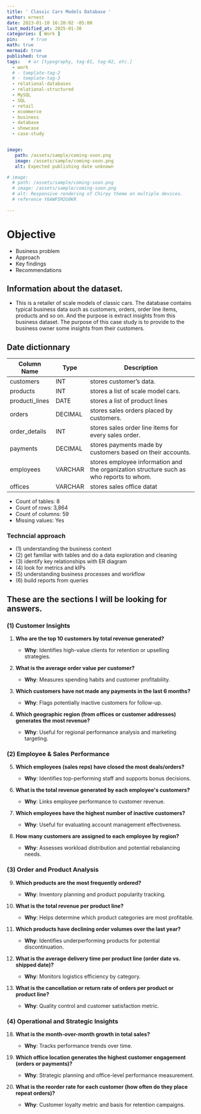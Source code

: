 ```yaml
---
title: ' Classic Cars Models Database '
author: ernest
date: 2023-01-10 16:20:02 -05:00
last_modified_at: 2025-01-30
categories: [ Work ]
pin:     # true
math: true
mermaid: true
published: true
tags:   # or [typography, tag-01, tag-02, etc.]
  - work
  # - tamplate-tag-2
  # - template-tag-3
  - relational-databases
  - relational-structured
  - MySQL
  - SQL
  - retail
  - ecommerce
  - business 
  - database 
  - showcase
  - case-study


image: 
   path: /assets/sample/coming-soon.png
   image: /assets/sample/coming-soon.png
   alt: Expected publishing date unknown

# image: 
  # path: /assets/sample/coming-soon.png
  # image: /assets/sample/coming-soon.png
  # alt: Responsive rendering of Chirpy theme on multiple devices.
  # reference Y6AWF5M2G0KR
  
---
```




# Objective
- Business problem
- Approach
- Key findings
- Recommendations



## Information about the dataset.


- This is a retailer of scale models of classic cars. The database contains typical business data such as customers, orders, order line items, products and so on. And the purpose is extract insights from this business dataset. The purpose of this case study is to provide to the business owner some insights from their customers. 




## Date dictionnary 


| Column Name     | Type     | Description                |
|--------------|----------|-----------------------------------|
| customers  | INT | stores customer’s data.        |
| products | INT | stores a list of scale model cars.      |
| producti_lines | DATE |  stores a list of product lines     |
| orders   | DECIMAL | stores sales orders placed by customers.                  |
| order_details | INT | stores sales order line items for every sales order. | 
| payments | DECIMAL | stores payments made by customers based on their accounts. | 
| employees | VARCHAR | stores employee information and the organization structure such as who reports to whom. | 
| offices | VARCHAR | stores sales office datat | 


- Count of tables: 8 
- Count of rows: 3,864
- Count of columns: 59 
- Missing values: Yes


### Techncial approach 

- (1) understanding the business context
- (2) get familiar with tables and do a data exploration and cleaning
- (3) identify key relationships with ER diagram
- (4) look for metrics and kIPs
- (5) understanding business processes and workflow
- (6) build reports from queries


## These are the sections I will be looking for answers. 




### (1) **Customer Insights**

1. **Who are the top 10 customers by total revenue generated?**
   * **Why**: Identifies high-value clients for retention or upselling strategies.


2. **What is the average order value per customer?**
   * **Why**: Measures spending habits and customer profitability.

3. **Which customers have not made any payments in the last 6 months?**
   * **Why**: Flags potentially inactive customers for follow-up.

4. **Which geographic region (from offices or customer addresses) generates the most revenue?**

   * **Why**: Useful for regional performance analysis and marketing targeting.




### (2) **Employee & Sales Performance**

5. **Which employees (sales reps) have closed the most deals/orders?**
   * **Why**: Identifies top-performing staff and supports bonus decisions.

6. **What is the total revenue generated by each employee's customers?**
   * **Why**: Links employee performance to customer revenue.

7. **Which employees have the highest number of inactive customers?**
   * **Why**: Useful for evaluating account management effectiveness.

8. **How many customers are assigned to each employee by region?**
   * **Why**: Assesses workload distribution and potential rebalancing needs.


### (3) **Order and Product Analysis**

9. **Which products are the most frequently ordered?**
   * **Why**: Inventory planning and product popularity tracking.

10. **What is the total revenue per product line?**
    * **Why**: Helps determine which product categories are most profitable.

11. **Which products have declining order volumes over the last year?**
    * **Why**: Identifies underperforming products for potential discontinuation.

12. **What is the average delivery time per product line (order date vs. shipped date)?**
    * **Why**: Monitors logistics efficiency by category.

13. **What is the cancellation or return rate of orders per product or product line?**
    * **Why**: Quality control and customer satisfaction metric.


### (4) **Operational and Strategic Insights**

18. **What is the month-over-month growth in total sales?**
    * **Why**: Tracks performance trends over time.

19. **Which office location generates the highest customer engagement (orders or payments)?**
    * **Why**: Strategic planning and office-level performance measurement.

20. **What is the reorder rate for each customer (how often do they place repeat orders)?**
    * **Why**: Customer loyalty metric and basis for retention campaigns.








<!--

ClassicModels
The schema is for Classic Models, a retailer of scale models of classic cars. The database contains typical business data such as customers, orders, order line items, products and so on.



SCHEMA LINK
https://relational.fel.cvut.cz/assets/img/datasets-generated/classicmodels.svg




Data exploration and cleaning are critical steps in preparing your dataset for analysis. This process helps you understand the data's structure, quality, and any issues that might affect the results of your analysis. Here's a detailed guide on what queries you should run to explore the data and perform cleaning.

### **1. Data Exploration:**

The goal of data exploration is to get a sense of the data you're working with. This step includes inspecting the tables, identifying missing values, checking for duplicates, and understanding the basic statistics.

#### **Step 1: Get Table Structure**

Start by exploring the structure of each table. This gives you an overview of what columns exist, their data types, and whether there are any constraints (like primary keys or foreign keys).

* **Query to describe the table structure:**

  ```sql
  DESCRIBE customers; -- Replace 'customers' with the name of any table.
  ```

This query will show:

* **Column names**
* **Data types** (e.g., `VARCHAR`, `INT`, `DATE`, etc.)
* **Nullability** (whether a column can have missing values or not)
* **Key constraints** (e.g., primary key, foreign key)

#### **Step 2: Get Basic Table Summary**

You’ll want to know how many rows are in the table and get a quick look at the first few records to understand the data.

* **Query to check the number of rows in a table:**

  ```sql
  SELECT COUNT(*) FROM customers;
  ```

* **Query to preview the first few rows:**

  ```sql
  SELECT * FROM customers LIMIT 10;
  ```

This will help you get an initial feel for the data.

#### **Step 3: Check for Missing Values**

You need to check for any missing data. Missing data could either be represented as `NULL`, empty strings, or just unexpected values.

* **Query to check the count of NULL values for each column:**

  ```sql
  SELECT
    COUNT(*) AS total_rows,
    COUNT(column_name) AS non_null_count,
    COUNT(*) - COUNT(column_name) AS null_count
  FROM customers;
  ```

Repeat this query for each table and column. If you see that a large number of rows in certain columns are `NULL`, you may need to handle this in your cleaning process.

* **Alternative query to check for missing values in multiple columns:**

  ```sql
  SELECT
    SUM(CASE WHEN column_name IS NULL THEN 1 ELSE 0 END) AS missing_column_name
  FROM customers;
  ```

#### **Step 4: Check for Duplicates**

You should check for duplicate rows, especially in tables like `orders`, `orderdetails`, `payments`, or `customers` where duplicates can skew the analysis.

* **Query to find duplicate rows:**

  ```sql
  SELECT 
    column1, column2, COUNT(*)
  FROM customers
  GROUP BY column1, column2 -- Specify columns that should be unique (e.g., customer_id)
  HAVING COUNT(*) > 1;
  ```

This query will return rows where combinations of `column1` and `column2` are duplicated. Adjust it based on the specific columns you expect to be unique (e.g., `customer_id`, `order_id`).

#### **Step 5: Identify Outliers and Data Ranges**

Check for any unrealistic values, such as negative quantities in order details, negative prices, or future dates in the `orders` table.

* **Query to check for outliers:**

  ```sql
  SELECT MIN(column_name), MAX(column_name), AVG(column_name), STDDEV(column_name)
  FROM orders;
  ```

This will give you the minimum, maximum, average, and standard deviation, helping you spot any outliers or strange values.

#### **Step 6: Get Summary Statistics for Numerical Data**

For numerical columns like `order_amount`, `quantity`, or `payment_amount`, you can generate summary statistics to check if there are any issues.

* **Query to get summary statistics for a numerical column:**

  ```sql
  SELECT 
    AVG(price_column) AS avg_price,
    MIN(price_column) AS min_price,
    MAX(price_column) AS max_price,
    COUNT(DISTINCT price_column) AS distinct_prices
  FROM products;
  ```

### **2. Data Cleaning:**

Once you've explored the data, the next step is cleaning it. Data cleaning involves handling missing values, duplicates, correcting data types, and addressing any outliers or incorrect entries. Here's how to proceed:

#### **Step 1: Handle Missing Values**

There are several ways to handle missing values, and your choice will depend on the context and the data.

* **Option 1: Remove rows with missing values**
  If a column has too many missing values or if the missing data cannot be reasonably imputed, you might want to drop the rows entirely.

  * **Query to remove rows with missing values in a specific column:**

    ```sql
    DELETE FROM customers WHERE column_name IS NULL;
    ```

* **Option 2: Fill missing values with default values (mean, median, or constant)**
  For numerical columns, you may choose to replace missing values with the mean or median. For categorical columns, you could replace missing values with the mode (most frequent value) or a placeholder value (e.g., "Unknown").

  * **Query to fill missing values with a default (e.g., "Unknown" for a categorical column):**

    ```sql
    UPDATE customers
    SET column_name = 'Unknown'
    WHERE column_name IS NULL;
    ```

  * **Query to fill missing values with the mean (for numerical columns):**

    ```sql
    SET @mean_value = (SELECT AVG(column_name) FROM customers WHERE column_name IS NOT NULL);
    UPDATE customers
    SET column_name = @mean_value
    WHERE column_name IS NULL;
    ```

#### **Step 2: Remove Duplicates**

If you identified duplicate rows in the data during exploration, you will need to clean those up.

* **Query to delete duplicates (keeping only the first occurrence):**
  You can use `ROW_NUMBER()` or `DISTINCT` to keep only the first occurrence of each row:

  ```sql
  DELETE FROM customers
  WHERE id NOT IN (
    SELECT MIN(id) FROM customers GROUP BY column1, column2
  );
  ```

#### **Step 3: Correct Data Types**

Check that all the columns have appropriate data types. For example:

* Dates should be stored as `DATE` or `DATETIME`.
* Numerical values (e.g., prices) should be stored as `DECIMAL` or `FLOAT`.
* Categorical columns should be stored as `VARCHAR`.

If you need to change the data type of a column:

* **Query to alter the data type:**

  ```sql
  ALTER TABLE customers
  MODIFY COLUMN date_of_birth DATE;
  ```

#### **Step 4: Handle Outliers**

If you notice outliers or unrealistic values (e.g., negative quantities or prices), you might choose to correct or remove them.

* **Query to remove rows with unrealistic values:**

  ```sql
  DELETE FROM orderdetails
  WHERE quantity < 0 OR quantity > 1000;  -- Adjust based on your context
  ```

* **Query to cap or replace extreme values:**

  ```sql
  UPDATE orderdetails
  SET quantity = 1000
  WHERE quantity > 1000;  -- Capping outliers to a maximum of 1000
  ```

#### **Step 5: Standardize and Normalize Data (Optional)**

If your dataset contains categorical columns with inconsistent values (e.g., `Yes` vs. `yes` or inconsistent date formats), you can standardize or normalize them.

* **Query to standardize categorical data:**

  ```sql
  UPDATE customers
  SET marital_status = 'Single'
  WHERE marital_status IN ('single', 'Single');
  ```

### **3. Example Queries for Data Exploration and Cleaning:**

Here are a few example queries that combine exploration and cleaning steps:

* **Find all rows in `orders` where the order date is in the future (which shouldn't happen):**

  ```sql
  SELECT * FROM orders WHERE order_date > CURDATE();
  ```

* **Update invalid `NULL` payment statuses to 'Pending':**

  ```sql
  UPDATE payments SET payment_status = 'Pending' WHERE payment_status IS NULL;
  ```

* **Remove orders with invalid order amounts (less than or equal to 0):**

  ```sql
  DELETE FROM orders WHERE order_amount <= 0;
  ```

---

### **Final Thoughts:**

* **Iterate:** Data exploration and cleaning is an iterative process. After cleaning the data, always go back and recheck to ensure there are no unintended changes.
* **Documentation:** Keep detailed notes on what changes you make during data cleaning—this will be important for tracking your steps and for reproducibility.

By running these queries, you'll ensure that the data is clean, consistent, and ready for analysis!





===


Getting familiar with a new database, especially when you're new to the business, can seem overwhelming at first. However, by systematically breaking down the data and understanding its structure, you can quickly start making sense of things. Here's a step-by-step approach you can follow:

### 1. **Understand the Business Context:**

* **Meet with Stakeholders:** Before diving into the data, talk with business stakeholders (managers, team leads, etc.) to understand the core business. In this case, it seems like you are working with sales data for a company that sells scale model cars. Knowing how the company operates—sales processes, payment flows, product catalog, customer base, etc.—will help you understand how the data fits into the business.
* **Review Business Documentation (if available):** If there are any internal documents explaining the processes, workflows, or KPIs, make sure to review them. For example, look for reports on sales performance, product inventory, or customer feedback.

### 2. **Familiarize Yourself with the Tables:**

The first step in getting acquainted with a database is understanding the schema. Start by identifying what each table contains.

#### **List and Understand the Tables:**

* **customers:** Understand what customer data is stored (e.g., customer demographics, contact details, status, etc.). This is crucial for understanding who your buyers are.
* **products:** Learn about the products (scale model cars) being sold. What attributes are tracked (e.g., product name, type, size, etc.)?
* **productlines:** See how products are grouped into categories (e.g., different car brands, model types). Understanding product lines will help when analyzing sales by category.
* **orders:** This will contain the sales orders placed by customers. Pay attention to the order date, order status, and customer ID—this table will help link orders to customers.
* **orderdetails:** This stores the line items of each order (e.g., quantity, price, product ID). It’s critical for understanding the specifics of each sale.
* **payments:** This contains payment data. You'll want to understand how payments are linked to customer accounts and what payment methods are used.
* **employees:** Contains employee data. You may need this to analyze sales performance by employee or region, or if there’s a hierarchy you need to consider (like reporting structures).
* **offices:** Stores data about sales offices (likely locations or teams). This is useful for geographic or regional analysis.

**Action:** Create a data dictionary (either manually or with a tool) for each table. This will help you map out what each column in the table represents and how the tables are connected.

### 3. **Identify Key Relationships (ER Diagram):**

Look for **primary and foreign keys** in the tables:

* Which columns link the **customers** table to the **orders** table (e.g., customer\_id)?
* Which columns link the **orders** table to the **orderdetails** table (e.g., order\_id)?
* Is there any connection between the **employees** and **offices** table (e.g., employee office\_id)?
* Is there a connection between **products** and **orderdetails** (e.g., product\_id)?

**Action:** Sketch an **Entity-Relationship (ER) Diagram** to visualize these connections. If you use a tool like MySQL Workbench, it can auto-generate this for you.

### 4. **Data Exploration and Cleaning:**

Given that there are **missing values** in the dataset, you’ll need to perform some basic data cleaning and exploration:

* **Check for Missing Values:** Identify which columns have missing values and decide what actions to take (e.g., fill with defaults, use mean/median values, drop rows, or flag for further review).
* **Check for Duplicates:** Check if there are duplicate records that might be skewing your analysis.
* **Data Types:** Make sure each column is in the correct data type (e.g., date columns should be in `DATE` format, numerical values should be integers or floats).

**Action:** Run queries to summarize the data and check for missing, null, or outlier values. For example:

```sql
SELECT COUNT(*) FROM orders;  -- To get total records in the table
SELECT * FROM orders LIMIT 10; -- Preview data
SELECT column_name, COUNT(*) FROM orders GROUP BY column_name; -- For checking missing values
```

### 5. **Look for Key Metrics & KPIs:**

Think about some **key performance indicators (KPIs)** that are crucial for the business. These can include:

* **Sales performance** (total revenue, orders per month, top-selling products, etc.)
* **Customer retention** (repeat customers, order frequency)
* **Payment status** (pending, paid, overdue, etc.)
* **Employee performance** (sales by employee, commission-based metrics)

**Action:** Write some initial queries to calculate basic KPIs, such as:

```sql
SELECT COUNT(*) AS total_orders FROM orders;  -- Total orders
SELECT SUM(total_amount) AS total_sales FROM payments;  -- Total payments
SELECT COUNT(DISTINCT customer_id) FROM orders;  -- Total unique customers
```

### 6. **Get Familiar with Common Queries:**

Once you understand the schema, practice some of the most common SQL queries:

* **Joins:** Learn how to combine data from different tables (e.g., join `orders` with `orderdetails` to get product details for each order).
* **Aggregations:** Use `SUM()`, `AVG()`, `COUNT()`, and `GROUP BY` to summarize data.
* **Filtering:** Use `WHERE` clauses to narrow down data by specific conditions (e.g., date ranges, customer types).
* **Sorting:** Use `ORDER BY` to get insights on top-selling products, highest-paying customers, etc.

**Action:** Try the following:

```sql
SELECT products.product_name, SUM(orderdetails.quantity) AS total_sales
FROM orderdetails
JOIN products ON orderdetails.product_id = products.product_id
GROUP BY products.product_name
ORDER BY total_sales DESC
LIMIT 10;  -- Top 10 selling products
```

### 7. **Understand Business Processes & Workflows:**

Talk to stakeholders about how sales, payments, and orders work from a process perspective. Are there common customer behaviors or seasonal trends? Are there any marketing campaigns running that you should be aware of? Understanding these aspects can help you tailor your data analysis to be more useful.

### 8. **Create Reports & Visualizations:**

Once you’re familiar with the data, start building simple reports and dashboards. You could use tools like:

* **SQL-based reports:** Write complex SQL queries for recurring reports (e.g., sales by product, total revenue per employee, etc.).
* **Business Intelligence tools:** Use a tool like Tableau, Power BI, or Google Data Studio to visualize the data and make it more actionable. If you are focusing on customer segmentation, these tools can help visualize clusters and trends.

---

### Summary of Initial Steps:

1. **Get the context**: Understand the business and processes.
2. **Explore the tables**: Understand each table’s purpose and the relationships between them.
3. **Perform data cleaning**: Handle missing data, duplicates, and data types.
4. **Start querying**: Run simple queries to explore KPIs and trends.
5. **Build reports**: Use SQL or BI tools to create meaningful reports for stakeholders.

As you get more familiar with the business, you’ll be able to answer more specific questions and build more sophisticated analysis models.











### **1. Total Sales by Product Line**

* Write a query to find the total sales amount for each product line from the `orderdetails` and `products` tables.

### **2. Most Popular Product**

* Write a query to identify the product that has been ordered the most (based on quantity) from the `orderdetails` table.

### **3. Total Revenue by Customer**

* Write a query to calculate the total revenue generated by each customer. The revenue should be based on their orders and payments.

### **4. Employees with Most Sales**

* Write a query to identify which employees have generated the most revenue (based on the total order value) from the `orders` table.

### **5. Orders Without Payments**

* Write a query to list all orders that have not received any payments, based on the `orders` and `payments` tables.

### **6. Total Revenue for Each Employee**

* Write a query to calculate the total sales revenue generated by each employee, considering the employee’s association with orders in the `orders` table.

### **7. Average Payment per Order**

* Write a query to calculate the average payment made per order in the `payments` table.

### **8. Customers Who Have Never Ordered**

* Write a query to list customers who have never placed an order, based on the `customers` and `orders` tables.

### **9. Products Not Sold in Last Year**

* Write a query to find products that have not been ordered in the last year from the `products` and `orderdetails` tables.

### **10. Sales Breakdown by Office**

* Write a query to calculate the total sales revenue generated by each sales office, based on the orders placed by customers in the `orders` table.

### **11. Employee Hierarchy**

* Write a query to display the reporting structure in the organization (i.e., each employee and their manager), using the `employees` table.

### **12. Payment Trends by Month**

* Write a query to display the total payments made each month in the `payments` table.

### **13. Average Order Value by Product Line**

* Write a query to calculate the average order value for each product line from the `orderdetails` and `products` tables.

### **14. Top 3 Customers by Payment Amount**

* Write a query to identify the top 3 customers who have made the highest total payment based on the `payments` table.

### **15. Most Common Product Line Purchased by Customers**

* Write a query to identify the most frequently purchased product line by customers from the `orders`, `orderdetails`, and `products` tables.

### **16. Employees Handling the Most Orders**

* Write a query to list the employees who are handling the most orders, considering the employee's relationship with each order from the `orders` table.

### **17. Payment Status of Orders**

* Write a query to show the status of payments for each order (whether the order has been fully paid or not), using the `orders` and `payments` tables.

### **18. Average Number of Products per Order**

* Write a query to calculate the average number of products purchased in a single order from the `orderdetails` table.

### **19. Total Orders by Country**

* Write a query to calculate the total number of orders placed by customers from each country, based on the `customers` and `orders` tables.

### **20. Customers with Payments Greater Than Order Amount**

* Write a query to find customers who have made payments that are greater than the total value of their orders, using the `payments` and `orders` tables.




## Date dictionnary 


| Column Name     | Type     | Description                |
|--------------|----------|-----------------------------------|
| order  | INT      | Primary                      |
| customer  | INT      | customers                   |
| order   | DATE     |  transaction               |
| amount       | DECIMAL  | Total                  |



customers: stores customer’s data.

products: stores a list of scale model cars.

productlines: stores a list of product lines.

orders: stores sales orders placed by customers.

orderdetails: stores sales order line items for every sales order.

payments: stores payments made by customers based on their accounts.

employees: stores employee information and the organization structure such as who reports to whom.

offices: stores sales office data.





ClassicModels
The schema is for Classic Models, a retailer of scale models of classic cars. The database contains typical business data such as customers, orders, order line items, products and so on.


Type:
Synthetic
Instance count:
273
Target table:
payments
Target column:
amount
Target ID:
checkNumber
Target timestamp:
paymentDate



Associated task:
Regression
Domain:
Retail
Data types:
NumericStringLOBTemporal
Size:
500 KB
Count of tables:
8
Count of rows:
3,864
Count of columns:
59
Missing values:
Yes
Compound keys:
No
Loops:
No




These questions are designed to help extract valuable insights from the relational structure you described. Each question includes what it's aiming to discover, what tables it would likely involve, and how it adds value to your understanding.

---

### 🔍 **Customer Insights**

1. **Who are the top 10 customers by total revenue generated?**

   * **Tables**: `customers`, `orders`, `orderdetails`, `products`
   * **Why**: Identifies high-value clients for retention or upselling strategies.

2. **What is the average order value per customer?**

   * **Tables**: `customers`, `orders`, `orderdetails`
   * **Why**: Measures spending habits and customer profitability.

3. **Which customers have not made any payments in the last 6 months?**

   * **Tables**: `customers`, `payments`
   * **Why**: Flags potentially inactive customers for follow-up.

4. **Which geographic region (from offices or customer addresses) generates the most revenue?**

   * **Tables**: `customers`, `payments`, `offices`
   * **Why**: Useful for regional performance analysis and marketing targeting.

---

### 👔 **Employee & Sales Performance**

5. **Which employees (sales reps) have closed the most deals/orders?**

   * **Tables**: `employees`, `customers`, `orders`
   * **Why**: Identifies top-performing staff and supports bonus decisions.

6. **What is the total revenue generated by each employee's customers?**

   * **Tables**: `employees`, `customers`, `orders`, `orderdetails`
   * **Why**: Links employee performance to customer revenue.

7. **Which employees have the highest number of inactive customers?**

   * **Tables**: `employees`, `customers`, `orders`
   * **Why**: Useful for evaluating account management effectiveness.

8. **How many customers are assigned to each employee by region?**

   * **Tables**: `employees`, `customers`, `offices`
   * **Why**: Assesses workload distribution and potential rebalancing needs.

---

### 📦 **Order and Product Analysis**

9. **Which products are the most frequently ordered?**

   * **Tables**: `products`, `orderdetails`
   * **Why**: Inventory planning and product popularity tracking.

10. **What is the total revenue per product line?**

    * **Tables**: `productlines`, `products`, `orderdetails`
    * **Why**: Helps determine which product categories are most profitable.

11. **Which products have declining order volumes over the last year?**

    * **Tables**: `orderdetails`, `orders`, `products`
    * **Why**: Identifies underperforming products for potential discontinuation.

12. **What is the average delivery time per product line (order date vs. shipped date)?**

    * **Tables**: `orders`, `orderdetails`, `productlines`
    * **Why**: Monitors logistics efficiency by category.

13. **What is the cancellation or return rate of orders per product or product line?**

    * **Tables**: `orders`, `orderdetails`, `products`, `productlines`
    * **Why**: Quality control and customer satisfaction metric.

---

### 💳 **Payments and Financials**

14. **What is the payment frequency and average payment amount per customer?**

    * **Tables**: `payments`, `customers`
    * **Why**: Understands cash flow patterns and customer habits.

15. **Are there customers with high outstanding balances?**

    * **Tables**: `payments`, `orders`, `orderdetails`, `customers`
    * **Why**: Helps identify credit risk.

16. **Which payment methods are used most frequently?**

    * **Tables**: `payments`
    * **Why**: Tracks trends in payment preferences.

17. **What is the time delay between order date and payment date per region?**

    * **Tables**: `orders`, `payments`, `customers`, `offices`
    * **Why**: Helps diagnose financial bottlenecks or regional issues.

---

### 📊 **Operational and Strategic Insights**

18. **What is the month-over-month growth in total sales?**

    * **Tables**: `orders`, `orderdetails`
    * **Why**: Tracks performance trends over time.

19. **Which office location generates the highest customer engagement (orders or payments)?**

    * **Tables**: `offices`, `employees`, `customers`, `orders`, `payments`
    * **Why**: Strategic planning and office-level performance measurement.

20. **What is the reorder rate for each customer (how often do they place repeat orders)?**

    * **Tables**: `orders`, `customers`
    * **Why**: Customer loyalty metric and basis for retention campaigns.

---

Would you like me to help write actual SQL queries for some of these questions?





```sql

print("Hello, world!")
for i in range(10):
    print(i)



```









<!-- 

> All content provided is for informational purposes only and shown case studies examples for open source data resources. The articles, notes and case study on this website are my own the way on seen opportunities and problem-solving but don’t necessarily represent the positions, strategies, or opinions of my past or current employer or its subsidiaries. I make no representations as to the accuracy or completeness of any information found here or by following any links. I will not be liable for any errors or omissions in this information nor for the availability of this information. I will not be liable for any losses, injuries, or damages from the display or use of this information.
{: .prompt-info }

> All statements are my own, and do not necessarily reflect the opinion(s) of the past or current employer, or previous or current educational institution. The information contained in this report/article/note is meant for the purposes of information only and is not intended to be investment, legal, tax or other advice, nor is it intended to be relied upon in making an investment or other decision. This information provided with my own understanding which the authors and publishers are not providing advice on legal, economic, investment or other professional issues and services. 
{: .prompt-info }





<!-- 

> DISCLAIMER
- The information contained in this report/article/note is meant for the purposes of information only and is not intended to be investment, legal, tax or other advice, nor is it intended to be relied upon in making an investment or other decision. This report is provided with the understanding that the authors and publishers are not providing advice on legal, economic, investment or other professional issues and services. 
- I am not responsible for the content of websites and information resources that may be referenced in the report. The access provided to these sites or the provision of such information resources does not constitute an endorsement by myself. of the information contained therein. However, unless expressly stated otherwise, the opinions, recommendations, findings, interpretations and conclusions expressed in this report represent the views of myself. 
- The inclusion of company examples does not in any way constitute an endorsement of these organisations by myself or the signatories to the Principles for Responsible Investment. While I have endeavoured to ensure that the information contained in this report has been obtained from reliable and up-to-date sources, the changing nature of statistics, laws, rules and regulations may result in delays, omissions or inaccuracies in information contained in this report. I am not responsible for any errors or omissions, or for any decision made or action taken based on information contained in this report, or for any loss or damage arising from or caused by such decision or action. All information in this report is provided “as-is”, with no guarantee of completeness, accuracy, timeliness or of the results obtained from the use of this information, and without warranty of any kind, expressed or implied.
{: .prompt-info }








## Footnote

[^1]: The footnote source



-->







